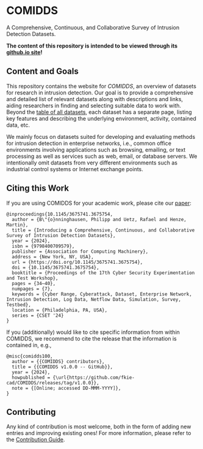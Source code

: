 # COMIDDS

A Comprehensive, Continuous, and Collaborative Survey of Intrusion Detection Datasets.

**The content  of this repository is intended to be viewed through its [github.io site](https://fkie-cad.github.io/COMIDDS/)!**

## Content and Goals

This repository contains the website for *COMIDDS*, an overview of datasets for research in intrusion detection.
Our goal is to provide a comprehensive and detailed list of relevant datasets along with descriptions and links, aiding researchers in finding and selecting suitable data to work with.
Beyond the [table of all datasets](https://fkie-cad.github.io/COMIDDS/content/all_datasets/), each dataset has a separate page, listing key features and describing the underlying environment, activity, contained data, etc.

We mainly focus on datasets suited for developing and evaluating methods for intrusion detection in enterprise networks, i.e., common office environments involving applications such as browsing, emailing, or text processing as well as services such as web, email, or database servers.
We intentionally omit datasets from very different environments such as industrial control systems or Internet exchange points.

## Citing this Work

If you are using COMIDDS for your academic work, please cite our [paper](https://doi.org/10.1145/3675741.3675754):
```
@inproceedings{10.1145/3675741.3675754,
  author = {B\"{o}nninghausen, Philipp and Uetz, Rafael and Henze, Martin},
  title = {Introducing a Comprehensive, Continuous, and Collaborative Survey of Intrusion Detection Datasets},
  year = {2024},
  isbn = {9798400709579},
  publisher = {Association for Computing Machinery},
  address = {New York, NY, USA},
  url = {https://doi.org/10.1145/3675741.3675754},
  doi = {10.1145/3675741.3675754},
  booktitle = {Proceedings of the 17th Cyber Security Experimentation and Test Workshop},
  pages = {34–40},
  numpages = {7},
  keywords = {Cyber Range, Cyberattack, Dataset, Enterprise Network, Intrusion Detection, Log Data, Netflow Data, Simulation, Survey, Testbed},
  location = {Philadelphia, PA, USA},
  series = {CSET '24}
}
```

If you (additionally) would like to cite specific information from within COMIDDS, we recommend to cite the release that the information is contained in, e.g.,
```
@misc{comidds100,
  author = {{COMIDDS} contributors},
  title = {{COMIDDS v1.0.0 -- GitHub}},
  year = {2024},
  howpublished = {\url{https://github.com/fkie-cad/COMIDDS/releases/tag/v1.0.0}},
  note = {[Online; accessed DD-MMM-YYYY]},
}
```

## Contributing

Any kind of contribution is most welcome, both in the form of adding new entries and improving existing ones!
For more information, please refer to the [Contribution Guide](https://fkie-cad.github.io/COMIDDS/content/contributing/).
